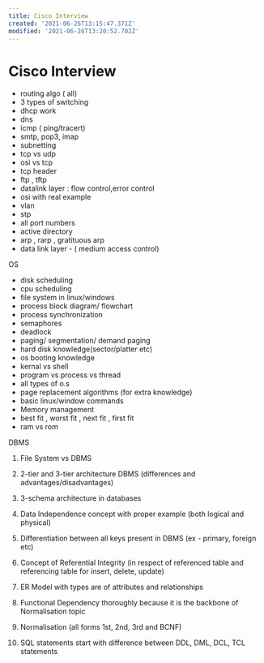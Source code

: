 ```yaml
---
title: Cisco Interview
created: '2021-06-26T13:15:47.371Z'
modified: '2021-06-26T13:20:52.702Z'
---
```


# Cisco Interview

- routing algo ( all)
- 3 types of switching
- dhcp work
- dns
- icmp ( ping/tracert)
- smtp, pop3, imap
- subnetting
- tcp vs udp 
- osi vs tcp
- tcp header
- ftp , tftp
- datalink layer : flow control,error   control
- osi with real example
- vlan
- stp
- all port numbers 
- active directory
- arp , rarp , gratituous arp
- data link layer - ( medium access control)

OS
- disk scheduling
- cpu scheduling
- file system in linux/windows
- process block diagram/ flowchart
- process synchronization
- semaphores
- deadlock
- paging/ segmentation/ demand paging
- hard disk knowledge(sector/platter etc)
- os booting knowledge
- kernal vs shell
- program vs process vs thread
- all types of o.s
- page replacement algorithms (for  extra knowledge)
- basic linux/window commands
- Memory management
- best fit , worst fit , next fit , first fit
- ram vs rom

DBMS
1. File System vs DBMS

2. 2-tier and 3-tier architecture DBMS (differences and advantages/disadvantages)

3. 3-schema architecture in databases

4. Data Independence concept with proper example (both logical and physical) 

5. Differentiation between all keys present in DBMS (ex - primary, foreign etc) 

6. Concept of Referential Integrity (in respect of referenced table and referencing table for insert, delete, update)

7. ER Model with types are of attributes and relationships 

8. Functional Dependency thoroughly because it is the backbone of Normalisation topic 

9. Normalisation (all forms 1st, 2nd, 3rd and BCNF) 

10. SQL statements start with difference between DDL, DML, DCL, TCL statements

